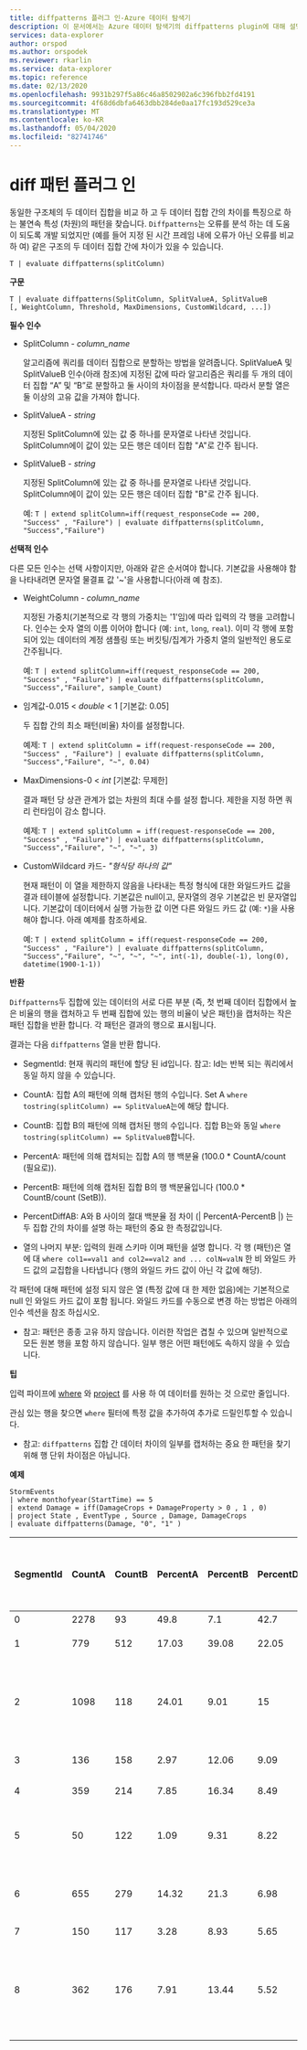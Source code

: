 ```yaml
---
title: diffpatterns 플러그 인-Azure 데이터 탐색기
description: 이 문서에서는 Azure 데이터 탐색기의 diffpatterns plugin에 대해 설명 합니다.
services: data-explorer
author: orspod
ms.author: orspodek
ms.reviewer: rkarlin
ms.service: data-explorer
ms.topic: reference
ms.date: 02/13/2020
ms.openlocfilehash: 9931b297f5a86c46a8502902a6c396fbb2fd4191
ms.sourcegitcommit: 4f68d6dbfa6463dbb284de0aa17fc193d529ce3a
ms.translationtype: MT
ms.contentlocale: ko-KR
ms.lasthandoff: 05/04/2020
ms.locfileid: "82741746"
---
```

# <a name="diff-patterns-plugin"></a>diff 패턴 플러그 인

동일한 구조체의 두 데이터 집합을 비교 하 고 두 데이터 집합 간의 차이를 특징으로 하는 불연속 특성 (차원)의 패턴을 찾습니다.
 `Diffpatterns`는 오류를 분석 하는 데 도움이 되도록 개발 되었지만 (예를 들어 지정 된 시간 프레임 내에 오류가 아닌 오류를 비교 하 여) 같은 구조의 두 데이터 집합 간에 차이가 있을 수 있습니다. 

```kusto
T | evaluate diffpatterns(splitColumn)
```


**구문**

`T | evaluate diffpatterns(SplitColumn, SplitValueA, SplitValueB [, WeightColumn, Threshold, MaxDimensions, CustomWildcard, ...])` 

**필수 인수**

* SplitColumn - *column_name*

    알고리즘에 쿼리를 데이터 집합으로 분할하는 방법을 알려줍니다. SplitValueA 및 SplitValueB 인수(아래 참조)에 지정된 값에 따라 알고리즘은 쿼리를 두 개의 데이터 집합 “A” 및 “B”로 분할하고 둘 사이의 차이점을 분석합니다. 따라서 분할 열은 둘 이상의 고유 값을 가져야 합니다.

* SplitValueA - *string*

    지정된 SplitColumn에 있는 값 중 하나를 문자열로 나타낸 것입니다. SplitColumn에이 값이 있는 모든 행은 데이터 집합 "A"로 간주 됩니다.

* SplitValueB - *string*

    지정된 SplitColumn에 있는 값 중 하나를 문자열로 나타낸 것입니다. SplitColumn에이 값이 있는 모든 행은 데이터 집합 "B"로 간주 됩니다.

    예: `T | extend splitColumn=iff(request_responseCode == 200, "Success" , "Failure") | evaluate diffpatterns(splitColumn, "Success","Failure") `

**선택적 인수**

다른 모든 인수는 선택 사항이지만, 아래와 같은 순서여야 합니다. 기본값을 사용해야 함을 나타내려면 문자열 물결표 값 '~'을 사용합니다(아래 예 참조).

* WeightColumn - *column_name*

    지정된 가중치(기본적으로 각 행의 가중치는 '1'임)에 따라 입력의 각 행을 고려합니다. 인수는 숫자 열의 이름 이어야 합니다 (예: `int`, `long`, `real`).
    이미 각 행에 포함되어 있는 데이터의 계정 샘플링 또는 버킷팅/집계가 가중치 열의 일반적인 용도로 간주됩니다.
    
    예: `T | extend splitColumn=iff(request_responseCode == 200, "Success" , "Failure") | evaluate diffpatterns(splitColumn, "Success","Failure", sample_Count) `

* 임계값-0.015 < *double* < 1 [기본값: 0.05]

    두 집합 간의 최소 패턴(비율) 차이를 설정합니다.

    예제: `T | extend splitColumn = iff(request-responseCode == 200, "Success" , "Failure") | evaluate diffpatterns(splitColumn, "Success","Failure", "~", 0.04)`

* MaxDimensions-0 < *int* [기본값: 무제한]

    결과 패턴 당 상관 관계가 없는 차원의 최대 수를 설정 합니다. 제한을 지정 하면 쿼리 런타임이 감소 합니다.

    예제: `T | extend splitColumn = iff(request-responseCode == 200, "Success" , "Failure") | evaluate diffpatterns(splitColumn, "Success","Failure", "~", "~", 3)`

* CustomWildcard 카드- *"형식당 하나의 값"*

    현재 패턴이 이 열을 제한하지 않음을 나타내는 특정 형식에 대한 와일드카드 값을 결과 테이블에 설정합니다.
    기본값은 null이고, 문자열의 경우 기본값은 빈 문자열입니다. 기본값이 데이터에서 실행 가능한 값 이면 다른 와일드 카드 값 (예: `*`)을 사용 해야 합니다.
    아래 예제를 참조하세요.

    예: `T | extend splitColumn = iff(request-responseCode == 200, "Success" , "Failure") | evaluate diffpatterns(splitColumn, "Success","Failure", "~", "~", "~", int(-1), double(-1), long(0), datetime(1900-1-1))`

**반환**

`Diffpatterns`두 집합에 있는 데이터의 서로 다른 부분 (즉, 첫 번째 데이터 집합에서 높은 비율의 행을 캡처하고 두 번째 집합에 있는 행의 비율이 낮은 패턴)을 캡처하는 작은 패턴 집합을 반환 합니다. 각 패턴은 결과의 행으로 표시됩니다.

결과는 다음 `diffpatterns` 열을 반환 합니다.

* SegmentId: 현재 쿼리의 패턴에 할당 된 id입니다. 참고: Id는 반복 되는 쿼리에서 동일 하지 않을 수 있습니다.

* CountA: 집합 A의 패턴에 의해 캡처된 행의 수입니다. Set A `where tostring(splitColumn) == SplitValueA`는에 해당 합니다.

* CountB: 집합 B의 패턴에 의해 캡처된 행의 수입니다. 집합 B는와 동일 `where tostring(splitColumn) == SplitValueB`합니다.

* PercentA: 패턴에 의해 캡처되는 집합 A의 행 백분율 (100.0 * CountA/count (필요로)).

* PercentB: 패턴에 의해 캡처된 집합 B의 행 백분율입니다 (100.0 * CountB/count (SetB)).

* PercentDiffAB: A와 B 사이의 절대 백분율 점 차이 (| PercentA-PercentB |) 는 두 집합 간의 차이를 설명 하는 패턴의 중요 한 측정값입니다.

* 열의 나머지 부분: 입력의 원래 스키마 이며 패턴을 설명 합니다. 각 행 (패턴)은 열에 대 `where col1==val1 and col2==val2 and ... colN=valN` 한 비 와일드 카드 값의 교집합을 나타냅니다 (행의 와일드 카드 값이 아닌 각 값에 해당).

각 패턴에 대해 패턴에 설정 되지 않은 열 (특정 값에 대 한 제한 없음)에는 기본적으로 null 인 와일드 카드 값이 포함 됩니다. 와일드 카드를 수동으로 변경 하는 방법은 아래의 인수 섹션을 참조 하십시오.

* 참고: 패턴은 종종 고유 하지 않습니다. 이러한 작업은 겹칠 수 있으며 일반적으로 모든 원본 행을 포함 하지 않습니다. 일부 행은 어떤 패턴에도 속하지 않을 수 있습니다.


**팁**

입력 파이프에 [where](./whereoperator.md) 와 [project](./projectoperator.md) 를 사용 하 여 데이터를 원하는 것 으로만 줄입니다.

관심 있는 행을 찾으면 `where` 필터에 특정 값을 추가하여 추가로 드릴인투할 수 있습니다.

* 참고: `diffpatterns` 집합 간 데이터 차이의 일부를 캡처하는 중요 한 패턴을 찾기 위해 행 단위 차이점은 아닙니다.

**예제**

```kusto
StormEvents 
| where monthofyear(StartTime) == 5
| extend Damage = iff(DamageCrops + DamageProperty > 0 , 1 , 0)
| project State , EventType , Source , Damage, DamageCrops
| evaluate diffpatterns(Damage, "0", "1" )
```

|SegmentId|CountA|CountB|PercentA|PercentB|PercentDiffAB|시스템 상태|EventType|원본|DamageCrops|
|---|---|---|---|---|---|---|---|---|---|
|0|2278|93|49.8|7.1|42.7||우박||0|
|1|779|512|17.03|39.08|22.05||뇌우를 동반한 바람|||
|2|1098|118|24.01|9.01|15|||숙련된 관찰자|0|
|3|136|158|2.97|12.06|9.09|||신문||
|4|359|214|7.85|16.34|8.49||갑작스러운 홍수|||
|5|50|122|1.09|9.31|8.22|아이오와||||
|6|655|279|14.32|21.3|6.98|||사법 기관||
|7|150|117|3.28|8.93|5.65||홍수|||
|8|362|176|7.91|13.44|5.52|||긴급 상황 관리자||
